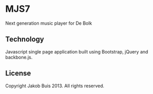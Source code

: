 MJS7
====

Next generation music player for De Bolk

## Technology
Javascript single page application built using Bootstrap, jQuery and backbone.js.

## License
Copyright Jakob Buis 2013. All rights reserved.
